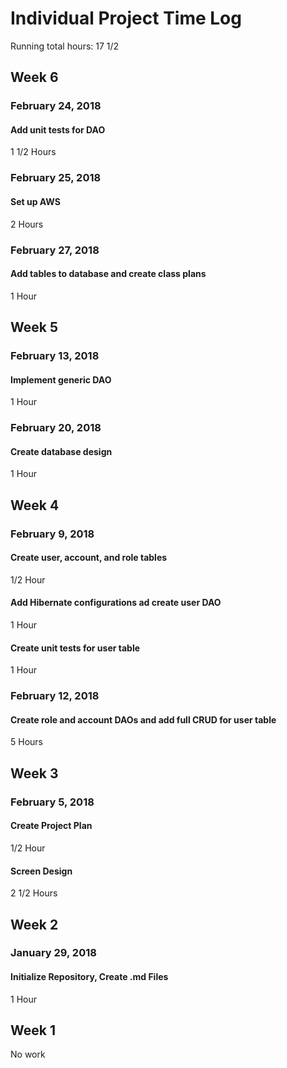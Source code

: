 # Individual Project Time Log
Running total hours: 17 1/2

## Week 6
### February 24, 2018
#### Add unit tests for DAO
1 1/2 Hours

### February 25, 2018
#### Set up AWS
2 Hours

### February 27, 2018
#### Add tables to database and create class plans
1 Hour

## Week 5
### February 13, 2018
#### Implement generic DAO
1 Hour

### February 20, 2018
#### Create database design
1 Hour

## Week 4
### February 9, 2018
#### Create user, account, and role tables
1/2 Hour

#### Add Hibernate configurations ad create user DAO
1 Hour

#### Create unit tests for user table
1 Hour

### February 12, 2018
#### Create role and account DAOs and add full CRUD for user table
5 Hours

## Week 3
### February 5, 2018
#### Create Project Plan
1/2 Hour
#### Screen Design
2 1/2 Hours

## Week 2
### January 29, 2018
#### Initialize Repository, Create .md Files
1 Hour

## Week 1
No work